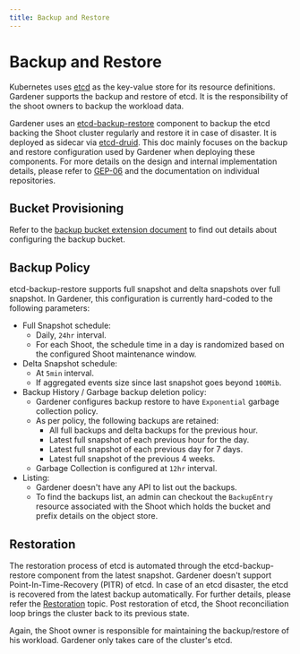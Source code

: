 ```yaml
---
title: Backup and Restore
---
```


# Backup and Restore

Kubernetes uses [etcd](https://etcd.io/) as the key-value store for its resource definitions. Gardener supports the backup and restore of etcd. It is the responsibility of the shoot owners to backup the workload data.

Gardener uses an [etcd-backup-restore](https://github.com/gardener/etcd-backup-restore) component to backup the etcd backing the Shoot cluster regularly and restore it in case of disaster. It is deployed as sidecar via [etcd-druid](https://github.com/gardener/etcd-druid). This doc mainly focuses on the backup and restore configuration used by Gardener when deploying these components. For more details on the design and internal implementation details, please refer to [GEP-06](../proposals/06-etcd-druid.md) and the documentation on individual repositories.

## Bucket Provisioning
Refer to the [backup bucket extension document](../extensions/backupbucket.md) to find out details about configuring the backup bucket.

## Backup Policy
etcd-backup-restore supports full snapshot and delta snapshots over full snapshot. In Gardener, this configuration is currently hard-coded to the following parameters:

- Full Snapshot schedule:
    - Daily, `24hr` interval.
    - For each Shoot, the schedule time in a day is randomized based on the configured Shoot maintenance window.
- Delta Snapshot schedule:
    - At `5min` interval.
    - If aggregated events size since last snapshot goes beyond `100Mib`.
- Backup History / Garbage backup deletion policy:
    - Gardener configures backup restore to have `Exponential` garbage collection policy.
    - As per policy, the following backups are retained:
      - All full backups and delta backups for the previous hour.
      - Latest full snapshot of each previous hour for the day.
      - Latest full snapshot of each previous day for 7 days.
      - Latest full snapshot of the previous 4 weeks.
    - Garbage Collection is configured at `12hr` interval.
- Listing:
    - Gardener doesn't have any API to list out the backups.
    - To find the backups list, an admin can checkout the `BackupEntry` resource associated with the Shoot which holds the bucket and prefix details on the object store.

## Restoration
The restoration process of etcd is automated through the etcd-backup-restore component from the latest snapshot. Gardener doesn't support Point-In-Time-Recovery (PITR) of etcd. In case of an etcd disaster, the etcd is recovered from the latest backup automatically. For further details, please refer the [Restoration](https://github.com/gardener/etcd-backup-restore/blob/master/doc/proposals/restoration.md) topic. Post restoration of etcd, the Shoot reconciliation loop brings the cluster back to its previous state.

Again, the Shoot owner is responsible for maintaining the backup/restore of his workload. Gardener only takes care of the cluster's etcd.